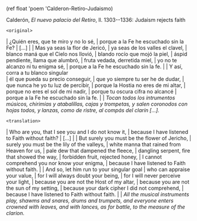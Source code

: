 (ref float 'poem 'Calderon-Retiro-Judaismo)

Calderón, *El nuevo palacio del Retiro*, ll. 1303--1336: Judaism rejects faith

`<original>`

| ¿Quién eres, que te miro y no lo sé, 
| porque a la Fe he escuchado sin la Fe? 
| [...]
| 
| Mas ya seas la flor de Jericó, 
| ya seas de los valles el clavel, 
| blanco maná que el Cielo nos llovió, 
| blando rocío que mojó la piel, 
| áspid pendiente, llama que alumbró, 
| fruta vedada, derretida miel, 
| yo no te alcanzo ni tu enigma sé, 
| porque a la Fe he escuchado sin la fe. 
| 
| Y así, corra a tu blanco singular  
| él que pueda su precio conseguir, 
| que yo siempre tu ser he de dudar, 
| que nunca he yo tu luz de percibir, 
| porque la Hostia no eres de mi altar, 
| porque no eres el sol de mi nadir, 
| porque tu oscura cifra no alcancé 
| porque a la Fe he escuchado sin la fe.
|
| *Tocan todos los intrumentos músicos, chirimías y atabalillas, cajas y
  trompetas, y salen coronodos con hojas todos, y lanzas, como de ristre, al
  compás del clarín [...].*

`<translation>`

| Who are you, that I see you and I do not know it, 
| because I have listened to Faith without faith? 
| [...]
| 
| But surely you must be the flower of Jericho, 
| surely you must be the lily of the valleys, 
| white manna that rained from Heaven for us, 
| pale dew that dampened the fleece, 
| dangling serpent, fire that showed the way, 
| forbidden fruit, rejected honey, 
| I cannot comprehend you nor know your enigma, 
| because I have listened to Faith without faith. 
| 
| And so, let him run to your singular goal 
| who can appraise your value, 
| for I will always doubt your being, 
| for I will never perceive your light, 
| because you are not the Host of my altar, 
| because you are not the sun of my setting, 
| because your dark cipher I did not comprehend, 
| because I have listened to Faith without faith. 
|
| *All the musical instruments play, shawms and snares, drums and trumpets, and
  everyone enters crowned with leaves, and with lances, as for battle, to the
  measure of the clarion.*
